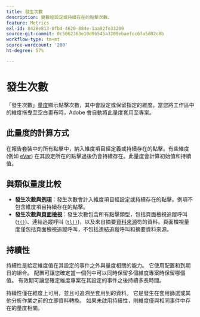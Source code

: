 ```yaml
---
title: 發生次數
description: 變數經設定或持續存在的點擊次數。
feature: Metrics
exl-id: 8428e813-0fb4-4620-884e-1aa92fe33209
source-git-commit: 0c5062363e10d9b545a3209ebaefcc6fa5d02c8b
workflow-type: tm+mt
source-wordcount: '280'
ht-degree: 57%

---
```


# 發生次數

「發生次數」[量度](overview.md)顯示點擊次數，其中會設定或保留指定的維度。當您將工作區中的維度拖曳至空白畫布時，Adobe 會自動將此量度套用至專案。

## 此量度的計算方式

在報告套裝中的所有點擊中，納入維度項目經定義或持續存在的點擊。有些維度 (例如 [eVar](../dimensions/evar.md)) 在其設定所在的點擊過後仍會持續存在。此量度會計算初始值和持續值。

## 與類似量度比較

* **發生次數與[例項](instances.md)**：發生次數會計入維度項目經設定或持續存在的點擊。例項不包含維度項目持續存在的點擊。
* **發生次數與[頁面檢視](page-views.md)**：發生次數包含所有點擊類型，包括頁面檢視追蹤呼叫 ([`t()`](/help/implement/vars/functions/t-method.md))、連結追蹤呼叫 ([`tl()`](/help/implement/vars/functions/tl-method.md))，以及來自摘要[資料來源](/help/import/data-sources/overview.md)笉的資料。頁面檢視量度僅包括頁面檢視追蹤呼叫，不包括連結追蹤呼叫和摘要資料來源。

## 持續性

持續性是給定維度值在其設定的事件之外與量度相關的能力。 它使用配置和到期日的組合。 配置可讓您確定當一個列中可以同時保留多個維度專案時保留哪個值。 有效期可讓您確定維度專案在其設定的事件之後持續多長時間。

持續性僅在維度上可用，並且可追溯至套用到的資料。 它是發生在套用篩選或其他分析作業之前的立即資料轉換。 如果未啟用持續性，則維度僅與相同事件中存在的量度相關。